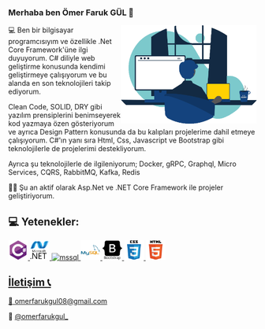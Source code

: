 ### Merhaba ben Ömer Faruk GÜL 👋

<img src="https://github.com/omerfarukgull/omerfarukgull/blob/main/develop-web.gif" align="right" height="200">
💻 Ben bir bilgisayar programcısıyım ve özellikle .Net Core Framework'üne ilgi duyuyorum. C# diliyle web geliştirme konusunda kendimi geliştirmeye çalışıyorum ve bu alanda en son teknolojileri takip ediyorum.

Clean Code, SOLID, DRY gibi yazılım prensiplerini benimseyerek kod yazmaya özen gösteriyorum ve ayrıca Design Pattern konusunda da bu kalıpları projelerime dahil etmeye çalışıyorum. C#'ın yanı sıra Html, Css, Javascript ve Bootstrap gibi teknolojilerle de projelerimi destekliyorum.

Ayrıca şu teknolojilerle de ilgileniyorum; Docker, gRPC, Graphql, Micro Services, CQRS, RabbitMQ, Kafka, Redis

👨‍💻 Şu an aktif olarak Asp.Net ve .NET Core Framework ile projeler geliştiriyorum.

## 💻 Yetenekler:
<p align="left">
<a href="https://www.w3schools.com/cs/" target="_blank" rel="noreferrer"> <img src="https://raw.githubusercontent.com/devicons/devicon/master/icons/csharp/csharp-original.svg" alt="csharp" width="40" height="40"/> </a>
<a href="https://dotnet.microsoft.com/" target="_blank" rel="noreferrer"> <img src="https://raw.githubusercontent.com/devicons/devicon/master/icons/dot-net/dot-net-original-wordmark.svg" alt="dotnet" width="40" height="40"/> </a>
 </a> <a href="https://www.microsoft.com/en-us/sql-server" target="_blank" rel="noreferrer"> <img src="https://www.svgrepo.com/show/303229/microsoft-sql-server-logo.svg" alt="mssql" width="40" height="40"/> </a> <a href="https://www.mysql.com/" target="_blank" rel="noreferrer"> <img src="https://raw.githubusercontent.com/devicons/devicon/master/icons/mysql/mysql-original-wordmark.svg" alt="mysql" width="40" height="40"/> </a> 
<a href="https://getbootstrap.com" target="_blank" rel="noreferrer"> <img src="https://raw.githubusercontent.com/devicons/devicon/master/icons/bootstrap/bootstrap-plain-wordmark.svg" alt="bootstrap" width="40" height="40"/> </a> 
<a href="https://www.w3schools.com/css/" target="_blank" rel="noreferrer"> <img src="https://raw.githubusercontent.com/devicons/devicon/master/icons/css3/css3-original-wordmark.svg" alt="css3" width="40" height="40"/> </a>  
<a href="https://www.w3.org/html/" target="_blank" rel="noreferrer"> <img src="https://raw.githubusercontent.com/devicons/devicon/master/icons/html5/html5-original-wordmark.svg" alt="html5" width="40" height="40"/> </p>

## İletişim :telephone_receiver:

:e-mail: omerfarukgul08@gmail.com

:iphone: [@omerfarukgul_](https://www.instagram.com/omerfarukgul_/)
<!--
**omerfarukgull/omerfarukgull** is a ✨ _special_ ✨ repository because its `README.md` (this file) appears on your GitHub profile.

Here are some ideas to get you started:

- 🔭 I’m currently working on ...
- 🌱 I’m currently learning ...
- 👯 I’m looking to collaborate on ...
- 🤔 I’m looking for help with ...
- 💬 Ask me about ...
- 📫 How to reach me: ...
- 😄 Pronouns: ...
- ⚡ Fun fact: ...
-->
